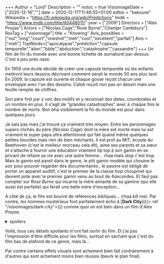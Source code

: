 +++
Author = "Lord"
Description = ""
notoc = true
VisionnageDate = ["2020-12-16",""]
date = 2020-12-17T11:46:55+01:00
editor = "kakoune"
Wikipedia = "https://fr.wikipedia.org/wiki/Prédictions"
Imdb = "https://www.imdb.com/title/tt0448011/"
year = ["2009"]
Directors = ["Alex Proyas"]
Actors = ["Nicolas Cage","Rose Byrne","Chanljer Cantebury"]
RssTag = ["visionnage"]
title = "Knowing"
Avis_possibles = ["nul","long","court","oneshot","meh","cool","excellent","parfait"]
Avis = ["meh"]
TopWords=["apocalypse","prédiction","capsule temporelle","alien","bible","abduction","catastrophe","cassandre"]
+++
Un film de fin du monde avec une bonne lichette de surnaturel par-dessus.
C'est à peu près naze.

En 1959 une école décide de créer une capsule temporelle où les enfants mettront leurs dessins décrivant comment serait le monde 50 ans plus tard.
En 2009, la capsule est ouverte et chaque gosse reçoit chacun une enveloppe avec l'un des dessins.
*Caleb* reçoit non pas un dessin mais une feuille remplie de chiffres.

Son père finit par y voir des motifs et y reconnait des dates, coordonées et un nombre en plus.
Il s'agit de "grandes catastrophes" avec à chaque fois le nombre de morts.
Bon bha visiblement la fin du monde est pour dans quelques jours.

Je sais pas mais j'ai trouvé ça vraiment très moyen.
Entre les personnages supers clichés du père (*Nicolas Cage*) dont la mère est morte mais lui est vraiment le super papa ultra attentionné qui fait quand même quelques petites bourdes mais rien de bien méchants.
Il est prof au MIT, écoute du Beethoven (c'est le meilleur morceau cela dit), aime ses parents et sa sœur et s'attache à fournir une éducation vraiment tip top à son gamin en se privant de refaire sa vie avec une autre femme… rhaa mais stop c'est trop.
Mais le gamin est pareil dans le genre, le ptit gamin modèle qui chouine le soir pour pouvoir regarder des documentaires ; le pauvre est obligé de porter un appareil auditif, c'est le premier de la classe trop choupinet qui devient pote avec le premier gamin venu au bout de 4secondes.
Et faut pas compter sur *Rose Byrne* qui incarne la mère aimante de sa gamine (qui elle aussi est parfaite) qui ferait une belle mère d'exception…

À côté de ça, le film est bourré de références bibliques… (rhaa kill me).
Par contre, les hommes mystérieux font parfaitement écho à [**Dark City**]({{< ref "/visionnages/dark-city">}}) comme quoi on est bien dans un film d'*Alex Proyas*.

<details><summary>spoilers</summary>

Franchement, ce sauvetage de gamins par des aliens…
Pourquoi ils ne sauvent pas non plus un peu toutes les autres espèces animales et florales ?
Seuls les humains sont bons à sauver sur Terre ?

Et puis ils vont faire quoi les pauvres gamins tout seul sur cette nouvelle planète ?

Et pourquoi ils se donnent tant de mal à attendre le tout dernier moment pour les enlever plutôt que de les chopper une semaine plus tôt.
Ils auraient eu des centaines d'occases de les râvir, les stocker dans un hangar pour les réunir puis tous les embarquer d'un coup.
Parceque bon le bilan carbone d'envoyer un vaisseau pour seulement deux gamins…

Et puis visiblement ils peuvent changer d'apparence ces extra-terrestres, ils ne révèlent pas leur vraie forme, donc pourquoi ils prennent pas un truc un peu plus discret pour mieux se fondre dans la masse ?

Et puis s'ils peuvent parler à certains gamins, pourquoi faut-il les faire écrire des pages de trucs de chiffres plutôt que de leur demander d'aller à tel endroit parceque c'est l'apocalypse tel jour ?

Et d'ailleurs ces pages de chiffres pointant vers des catastrophes…
Sérieux ?
Sur une page A4, ils parviennent à résumer cinquante ans de catastrophes au point où ils peuvent mentionner un évènement n'ayant causé la mort que de 33 personnes ?
Heuu…
Quoi ?

Si leur but c'est de prouver qu'ils peuvent prédire des trucs ou bien qu'ils ont une intelligence incroyable, pourquoi ils peuvent pas le faire de manière bien plus évidente ?
Genre je sais pas, faire écrire des phrases aux gamins où ils expliquent des solutions à des problèmes mathématiques ou bien des observations stellaires vérifiables facilement ou bien écrire des faits remarquables confidentiels non connus du public mais vérifiables.
Bref, ça me semble tellement mauvais comme façon de faire.

Et puis les gamins sont tous des ordures dans ce film ?
Ils abandonnent leur parent sans le moindre état d'âme ?
Ha non !
C'est vrai, ils ont eu un lapin gratos, ça compense avantageusement (rira bien qui rira le dernier quand vous en chierez pour survivre sur votre nouvelle planète !).
</details>

Voilà, tous ces détails spoilants m'ont fait sortir du film.
Et j'ai pas l'impression d'être difficile pour les films, surtout en sachant que c'est du film bas de plafond de ce genre, mais là…

Par contre certains effets visuels sont achement bien fait contrairement à d'autres qui sont achement moins bien réussis (beurk le plan final).
